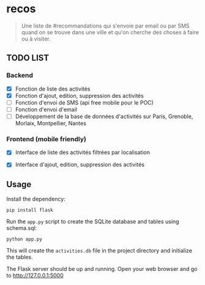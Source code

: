 # recos

> Une liste de #recommandations qui s'envoie par email ou par SMS quand on se trouve dans une ville et qu'on cherche des choses à faire ou à visiter.

## TODO LIST

### Backend

- [x] Fonction de liste des activités 
- [x] Fonction d'ajout, edition, suppression des activités
- [ ] Fonction d'envoi de SMS (api free mobile pour le POC)
- [ ] Fonction d'envoi d'email
- [ ] Développement de la base de données d'activités sur Paris, Grenoble, Morlaix, Montpellier, Nantes

### Frontend (mobile friendly)

- [x] Interface de liste des activités filtrées par localisation 
- [x] Interface d'ajout, edition, suppression des activités


## Usage

Install the dependency:

```
pip install flask
```

Run the ``app.py`` script to create the SQLite database and tables using schema.sql:

```
python app.py
```

This will create the ``activities.db`` file in the project directory and initialize the tables.

The Flask server should be up and running. Open your web browser and go to http://127.0.0.1:5000



